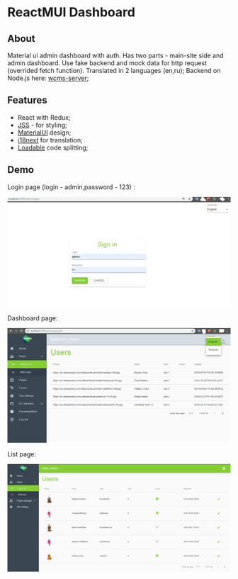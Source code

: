 # ReactMUI Dashboard

## About
Material ui admin dashboard with auth. Has two parts - main-site side and admin dashboard.
Use fake backend and mock data for http request (overrided fetch function).
Translated in 2 languages (en,ru);
Backend on Node.js here: [wcms-server](https://github.com/antonBogomil/wcms-server);
## Features
* React with Redux; 
* [JSS](https://cssinjs.org/?v=v10.0.0-alpha.22) - for styling;
* [ MaterialUI](https://material-ui.com/) design;
* [i18next](www.i18next.com) for translation;
* [Loadable](https://github.com/smooth-code/loadable-components) code splitting;

## Demo

Login page (login - admin,password - 123) :

![muiAdmin-login](https://github.com/antonBogomil/admin-mui/blob/screens/public/screen-login.png)

Dashboard page:

![muiAdmin](https://github.com/antonBogomil/admin-mui/blob/master/screens/screen-dashboard.png)

List page: 

![muiList](https://github.com/antonBogomil/admin-mui/blob/master/screens/muiList.png)

